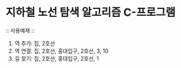 # 지하철 노선 탐색 알고리즘 C-프로그램

:: 사용예제 ::

1. 역 추가: 집, 2호선
2. 역 연결: 집, 2호선, 홍대입구, 2호선, 3, 10
3. 길 찾기: 집, 2호선, 홍대입구, 2호선, 1

